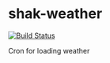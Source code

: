 shak-weather
============

[![Build Status](https://travis-ci.org/JaredHatfield/shak-weather.png?branch=master)](https://travis-ci.org/JaredHatfield/shak-weather)

Cron for loading weather
